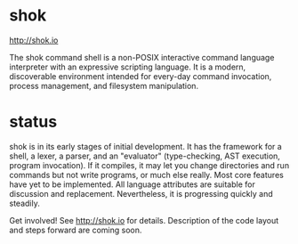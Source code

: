 shok
====

http://shok.io

The shok command shell is a non-POSIX interactive command language interpreter with an expressive scripting language.  It is a modern, discoverable environment intended for every-day command invocation, process management, and filesystem manipulation.

status
======

shok is in its early stages of initial development.  It has the framework for a shell, a lexer, a parser, and an "evaluator" (type-checking, AST execution, program invocation).  If it compiles, it may let you change directories and run commands but not write programs, or much else really.  Most core features have yet to be implemented.  All language attributes are suitable for discussion and replacement.  Nevertheless, it is progressing quickly and steadily.

Get involved!  See http://shok.io for details.  Description of the code layout and steps forward are coming soon.
